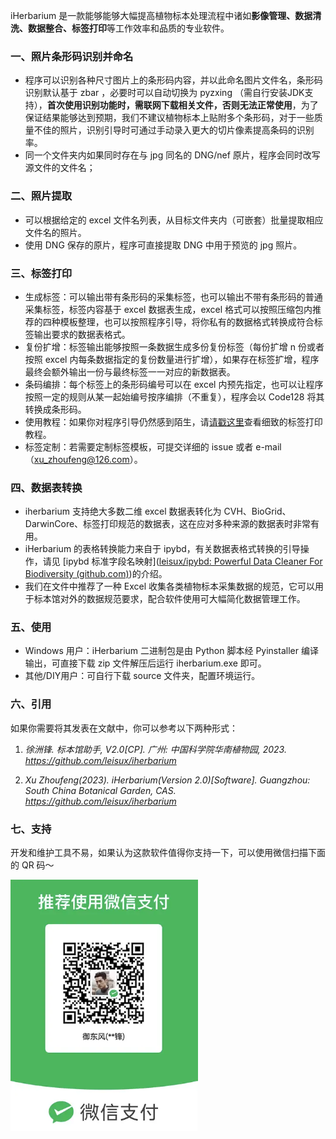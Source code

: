
iHerbarium 是一款能够能够大幅提高植物标本处理流程中诸如**影像管理、数据清洗、数据整合、标签打印**等工作效率和品质的专业软件。

### 一、照片条形码识别并命名

- 程序可以识别各种尺寸图片上的条形码内容，并以此命名图片文件名，条形码识别默认基于 zbar ，必要时可以自动切换为 pyzxing （需自行安装JDK支持），**首次使用识别功能时，需联网下载相关文件，否则无法正常使用**，为了保证结果能够达到预期，我们不建议植物标本上贴附多个条形码，对于一些质量不佳的照片，识别引导时可通过手动录入更大的切片像素提高条码的识别率。
- 同一个文件夹内如果同时存在与 jpg 同名的 DNG/nef 原片，程序会同时改写源文件的文件名；

### 二、照片提取

- 可以根据给定的 excel 文件名列表，从目标文件夹内（可嵌套）批量提取相应文件名的照片。
- 使用 DNG 保存的原片，程序可直接提取 DNG 中用于预览的 jpg 照片。

### 三、标签打印

- 生成标签：可以输出带有条形码的采集标签，也可以输出不带有条形码的普通采集标签，标签内容基于 excel 数据表生成，excel 格式可以按照压缩包内推荐的四种模板整理，也可以按照程序引导，将你私有的数据格式转换成符合标签输出要求的数据表格式。
- 复份扩增：标签输出能够按照一条数据生成多份复份标签（每份扩增 n 份或者按照 excel 内每条数据指定的复份数量进行扩增），如果存在标签扩增，程序最终会额外输出一份与最终标签一一对应的新数据表。
- 条码编排：每个标签上的条形码编号可以在 excel 内预先指定，也可以让程序按照一定的规则从某一起始编号按序编排（不重复），程序会以 Code128 将其转换成条形码。
- 使用教程：如果你对程序引导仍然感到陌生，请[请戳这里](https://mp.weixin.qq.com/s/h4G32OU6Sh8ko1t6_f87FA)查看细致的标签打印教程。
- 标签定制：若需要定制标签模板，可提交详细的 issue 或者 e-mail（xu_zhoufeng@126.com）。

### 四、数据表转换

- iherbarium 支持绝大多数二维 excel 数据表转化为 CVH、BioGrid、DarwinCore、标签打印规范的数据表，这在应对多种来源的数据表时非常有用。
- iHerbarium 的表格转换能力来自于 ipybd，有关数据表格式转换的引导操作，请见 [ipybd 标准字段名映射]([leisux/ipybd: Powerful Data Cleaner For Biodiversity (github.com)](https://github.com/leisux/ipybd#43-标准字段名映射引导))的介绍。
- 我们在文件中推荐了一种 Excel 收集各类植物标本采集数据的规范，它可以用于标本馆对外的数据规范要求，配合软件使用可大幅简化数据管理工作。

### 五、使用

- Windows 用户：iHerbarium 二进制包是由 Python 脚本经 Pyinstaller 编译输出，可直接下载 zip 文件解压后运行 iherbarium.exe 即可。
- 其他/DIY用户：可自行下载 source 文件夹，配置环境运行。

### 六、引用

如果你需要将其发表在文献中，你可以参考以下两种形式：

1. *徐洲锋. 标本馆助手, V2.0[CP]. 广州: 中国科学院华南植物园, 2023. https://github.com/leisux/iherbarium*

2. *Xu Zhoufeng(2023). iHerbarium(Version 2.0)[Software]. Guangzhou: South China Botanical Garden, CAS. https://github.com/leisux/iherbarium*

### 七、支持

开发和维护工具不易，如果认为这款软件值得你支持一下，可以使用微信扫描下面的 QR 码～

<img src="./support.png" width="300" />

